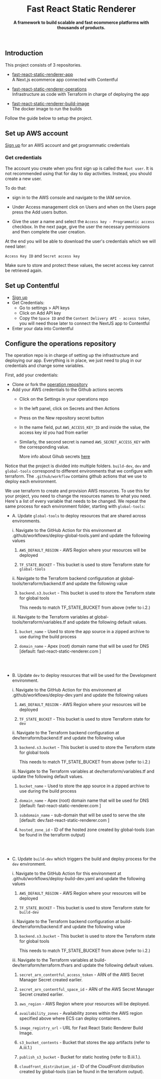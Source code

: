 <div align="center">
  <h1>Fast React Static Renderer</h1>
  <strong>A framework to build scalable and fast ecommerce platforms with thousands of products.</strong>
</div>

<br />
<br />

## Introduction

This project consists of 3 repositories.

- [fast-react-static-renderer-app](https://github.com/bitovi/fast-react-static-renderer-app) \
  A Next.js ecommerce app connected with Contentful
  
- [fast-react-static-renderer-operations](https://github.com/bitovi/fast-react-static-renderer-operations) \
  Infrastructure as code with Terraform in charge of deploying the app

- [fast-react-static-renderer-build-image](https://github.com/bitovi/fast-react-static-renderer-build-image) \
  The docker image to run the builds


Follow the guide below to setup the project.

## Set up AWS account


[Sign up](https://portal.aws.amazon.com/billing/signup#/start/email) for an AWS account and get programmatic credentials

### Get credentials

The account you create when you first sign up is called the `Root user`. It is not recommended using that for day to day activities. Instead, you should create a new user.

To do that: 
- sign in to the AWS console and navigate to the IAM service.

- Under Access management click on Users and when on the Users page press the Add users button.

- Give the user a name and select the `Access key - Programmatic access` checkbox.
In the next page, give the user the necessary permissions and then complete the user creation.

At the end you will be able to download the user's credentials which we will need later:

`Access Key ID` and `Secret access key`

Make sure to store and protect these values, the secret access key cannot be retrieved again.



## Set up Contentful
- [Sign up](https://www.contentful.com/sign-up/)
- Get Credentials:
  - Go to settings > API keys
  - Click on Add API key
  - Copy the `Space ID` and the `Content Delivery API - access token`, you will need those later to connect the NextJS app to Contentful
- Enter your data into Contentful

## Configure the operations repository

The operation repo is in charge of setting up the infrastructure and deploying our app. Everything is in place, we just need to plug in our credentials and change some variables.

First, add your credentials:

- Clone or fork the [operation repository](https://github.com/bitovi/fast-react-static-renderer-operations)
- Add your AWS credentials to the Github actions secrets
  - Click on the Settings in your operations repo
  - In the left panel, click on Secrets and then Actions
  - Press on the New repository secret button
  - In the name field, put `AWS_ACCESS_KEY_ID` and inside the value, the access key id you had from earlier
  - Similarly, the second secret is named `AWS_SECRET_ACCESS_KEY` with the corresponding value.

    More info about Gihub secrets [here](https://docs.github.com/en/actions/security-guides/encrypted-secrets)

Notice that the project is divided into multiple folders. `build-dev`, `dev` and `global-tools` correspond to different environments that we configure with terraform. The `.github/workflow` contains github actions that we use to deploy each environment. 

We use terraform to create and provision AWS resources. To use this for your project, you need to change the resources names to what you need. Here's a list of every variable that needs to be changed. We repeat the same process for each environment folder, starting with `global-tools`:


  - A. Update `global-tools` to deploy resources that are shared across environments.
  
    i. Navigate to the GitHub Action for this environment at .github/workflows/deploy-global-tools.yaml and update the following values

    1) `AWS_DEFAULT_REGION` - AWS Region where your resources will be deployed

    2) `TF_STATE_BUCKET` - This bucket is used to store Terraform state for `global-tools`

     ii. Navigate to the Terraform backend configuration at global-tools/terraform/backend.tf and update the following value

    3) `backend.s3.bucket` - This bucket is used to store the Terraform state for global tools

        This needs to match TF_STATE_BUCKET from above (refer to i.2.)

    iii. Navigate to the Terraform variables at global-tools/terraform/variables.tf and update the following default values.

    1) `bucket_name` - Used to store the app source in a zipped archive to use during the build process

    2) `domain_name` - Apex (root) domain name that will be used for DNS [default: fast-react-static-renderer.com ]

<br/>
<br/>


  - B. Update `dev` to deploy resources that will be used for the Development environment.

    i. Navigate to the GitHub Action for this environment at .github/workflows/deploy-dev.yaml and update the following values

    1) `AWS_DEFAULT_REGION` - AWS Region where your resources will be deployed

    2) `TF_STATE_BUCKET` - This bucket is used to store Terraform state for `dev`

    ii. Navigate to the Terraform backend configuration at dev/terraform/backend.tf and update the following value

    3) `backend.s3.bucket` - This bucket is used to store the Terraform state for global tools

        This needs to match TF_STATE_BUCKET from above (refer to i.2.)

    iii. Navigate to the Terraform variables at dev/terraform/variables.tf and update the following default values.

    1) `bucket_name` - Used to store the app source in a zipped archive to use during the build process

    2) `domain_name` - Apex (root) domain name that will be used for DNS [default: fast-react-static-renderer.com ]

    3) `subdomain_name` - sub-domain that will be used to serve the site [default: dev.fast-react-static-renderer.com ]

    4) `hosted_zone_id` - ID of the hosted zone created by global-tools (can be found in the terraform output)


<br/>
<br/>


  - C. Update `build-dev` which triggers the build and deploy process for the `dev` environment.

    i. Navigate to the GitHub Action for this environment at .github/workflows/deploy-build-dev.yaml and update the following values

    1) `AWS_DEFAULT_REGION` - AWS Region where your resources will be deployed

    2) `TF_STATE_BUCKET` - This bucket is used to store Terraform state for `build-dev`

    ii. Navigate to the Terraform backend configuration at build-dev/terraform/backend.tf and update the following value

    3) `backend.s3.bucket` - This bucket is used to store the Terraform state for global tools

        This needs to match TF_STATE_BUCKET from above (refer to i.2.)

    iii. Navigate to the Terraform variables at build-dev/terraform/terraform.tfvars and update the following default values.

    1) `secret_arn_contentful_access_token` - ARN of the AWS Secret Manager Secret created earlier.

    2) `secret_arn_contentful_space_id` - ARN of the AWS Secret Manager Secret created earlier.

    3) `aws_region` - AWS Region where your resources will be deployed.

    4) `availability_zones` - Availability zones within the AWS region specified above where ECS can deploy containers.

    5) `image_registry_url` - URL for Fast React Static Renderer Build Image.

    6) `s3_bucket_contents` - Bucket that stores the app artifacts (refer to A.iii.1.)
   
    7) `publish_s3_bucket` - Bucket for static hosting (refer to B.iii.1.).

    8) `cloudfront_distribution_id` - ID of the CloudFront distribution created by global-tools (can be found in the terraform output).







